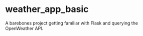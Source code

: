 # weather_app_basic
A barebones project getting familiar with Flask and querying the OpenWeather API.
